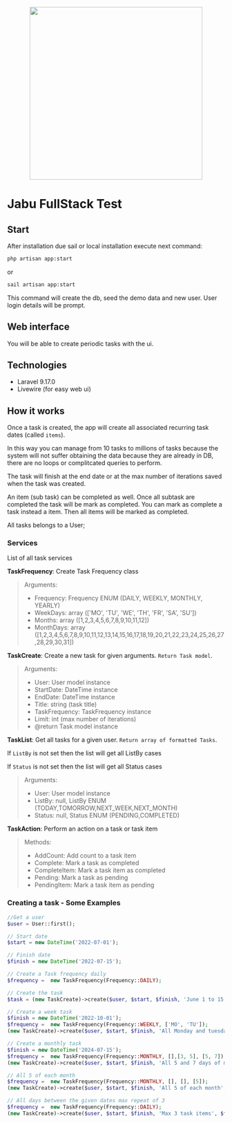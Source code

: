 <p align="center"><a href="https://gojbu.com" target="_blank"><img src="https://www.gojabu.com/wp-content/uploads/2021/08/FONDO-AZUL-1.png" width="400px" />
</a></p>



#  Jabu FullStack Test

## Start

After installation due sail or local installation execute next command:

```bash
php artisan app:start
```

or

```bash
sail artisan app:start
```

This command will create the db, seed the demo data and new user. User login details will be prompt.

## Web interface

You will be able to create periodic tasks with the ui.

## Technologies

* Laravel 9.17.0
* Livewire (for easy web ui)

## How it works

Once a task is created, the app will create all associated recurring task dates (called `items`).

In this way you can manage from 10 tasks to millions of tasks because the system will not suffer obtaining the data because they are already in DB, there are no loops or complitcated queries to perform.

The task will finish at the end date or at the max number of iterations saved when the task was created.

An item (sub task) can be completed as well. Once all subtask are completed the task will be mark as completed. You can mark as complete a task instead a item. Then all items will be marked as completed.

All tasks belongs to a User;

### Services

List of all task services

**TaskFrequency**: Create Task Frequency class

> Arguments:
> * Frequency: Frequency ENUM (DAILY, WEEKLY, MONTHLY, YEARLY)
> * WeekDays: array (['MO', 'TU', 'WE', 'TH', 'FR', 'SA', 'SU'])
> * Months: array ([1,2,3,4,5,6,7,8,9,10,11,12])
> * MonthDays: array ([1,2,3,4,5,6,7,8,9,10,11,12,13,14,15,16,17,18,19,20,21,22,23,24,25,26,27,28,29,30,31])


**TaskCreate**: Create a new task for given arguments. `Return Task model`.

> Arguments:
> * User: User model instance
> * StartDate: DateTime instance
> * EndDate: DateTime instance
> * Title: string (task title)
> * TaskFrequency: TaskFrequency instance
> * Limit: int (max number of iterations)
> * @return Task model instance

**TaskList**: Get all tasks for a given user. `Return array of formatted Tasks`.

If `ListBy` is not set then the list will get all ListBy cases

If `Status` is not set then the list will get all Status cases

> Arguments:
> * User: User model instance
> * ListBy: null, ListBy ENUM (TODAY,TOMORROW,NEXT_WEEK,NEXT_MONTH)
> * Status: null, Status ENUM (PENDING,COMPLETED)

**TaskAction**: Perform an action on a task or task item

> Methods:
> * AddCount: Add count to a task item
> * Complete: Mark a task as completed
> * CompleteItem: Mark a task item as completed
> * Pending: Mark a task as pending
> * PendingItem: Mark a task item as pending

### Creating a task - Some Examples

```php
//Get a user
$user = User::first();

// Start date
$start = new DateTime('2022-07-01');

// Finish date
$finish = new DateTime('2022-07-15');

// Create a Task frequency daily
$frequency =  new TaskFrequency(Frequency::DAILY);

// Create the task
$task = (new TaskCreate)->create($user, $start, $finish, 'June 1 to 15', $frequency);

// Create a week task
$finish = new DateTime('2022-10-01');
$frequency =  new TaskFrequency(Frequency::WEEKLY, ['MO', 'TU']);
(new TaskCreate)->create($user, $start, $finish, 'All Monday and tuesday', $frequency);

// Create a monthly task
$finish = new DateTime('2024-07-15');
$frequency =  new TaskFrequency(Frequency::MONTHLY, [],[3, 5], [5, 7]);
(new TaskCreate)->create($user, $start, $finish, 'All 5 and 7 days of march and may', $frequency);

// All 5 of each month
$frequency =  new TaskFrequency(Frequency::MONTHLY, [], [], [5]);
(new TaskCreate)->create($user, $start, $finish, 'All 5 of each month', $frequency);

// All days between the given dates max repeat of 3
$frequency =  new TaskFrequency(Frequency::DAILY);
(new TaskCreate)->create($user, $start, $finish, 'Max 3 task items', $frequency, 3);
```


